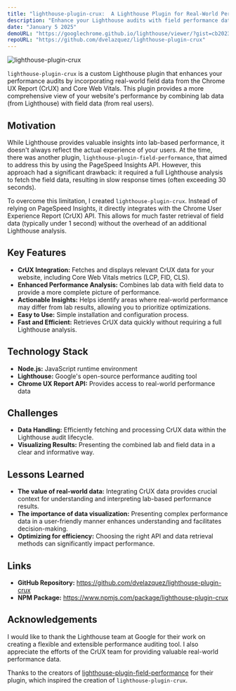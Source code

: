 ```yaml
---
title: "lighthouse-plugin-crux:  A Lighthouse Plugin for Real-World Performance Insights"
description: "Enhance your Lighthouse audits with field performance data from CrUX and Core Web Vitals using lighthouse-plugin-crux."
date: "January 5 2025"
demoURL: "https://googlechrome.github.io/lighthouse/viewer/?gist=cb20232dcc7a8b4e93d63ae3b09ac47e#" 
repoURL: "https://github.com/dvelazquez/lighthouse-plugin-crux" 
---
```


![lighthouse-plugin-crux](/lighthouse-plugin-crux.jpg)

`lighthouse-plugin-crux` is a custom Lighthouse plugin that enhances your performance audits by incorporating real-world field data from the Chrome UX Report (CrUX) and Core Web Vitals. This plugin provides a more comprehensive view of your website's performance by combining lab data (from Lighthouse) with field data (from real users).

## Motivation

While Lighthouse provides valuable insights into lab-based performance, it doesn't always reflect the actual experience of your users.  At the time, there was another plugin, `lighthouse-plugin-field-performance`, that aimed to address this by using the PageSpeed Insights API.  However, this approach had a significant drawback: it required a full Lighthouse analysis to fetch the field data, resulting in slow response times (often exceeding 30 seconds).

To overcome this limitation, I created `lighthouse-plugin-crux`.  Instead of relying on PageSpeed Insights, it directly integrates with the Chrome User Experience Report (CrUX) API. This allows for much faster retrieval of field data (typically under 1 second) without the overhead of an additional Lighthouse analysis.

## Key Features

* **CrUX Integration:** Fetches and displays relevant CrUX data for your website, including Core Web Vitals metrics (LCP, FID, CLS).
* **Enhanced Performance Analysis:** Combines lab data with field data to provide a more complete picture of performance.
* **Actionable Insights:** Helps identify areas where real-world performance may differ from lab results, allowing you to prioritize optimizations.
* **Easy to Use:** Simple installation and configuration process.
* **Fast and Efficient:**  Retrieves CrUX data quickly without requiring a full Lighthouse analysis.

## Technology Stack

* **Node.js:**  JavaScript runtime environment
* **Lighthouse:**  Google's open-source performance auditing tool
* **Chrome UX Report API:**  Provides access to real-world performance data

## Challenges

* **Data Handling:**  Efficiently fetching and processing CrUX data within the Lighthouse audit lifecycle.
* **Visualizing Results:**  Presenting the combined lab and field data in a clear and informative way.

## Lessons Learned

* **The value of real-world data:**  Integrating CrUX data provides crucial context for understanding and interpreting lab-based performance results.
* **The importance of data visualization:**  Presenting complex performance data in a user-friendly manner enhances understanding and facilitates decision-making.
* **Optimizing for efficiency:** Choosing the right API and data retrieval methods can significantly impact performance.

## Links

* **GitHub Repository:** https://github.com/dvelazquez/lighthouse-plugin-crux
* **NPM Package:** https://www.npmjs.com/package/lighthouse-plugin-crux


## Acknowledgements

I would like to thank the Lighthouse team at Google for their work on creating a flexible and extensible performance auditing tool. I also appreciate the efforts of the CrUX team for providing valuable real-world performance data.

Thanks to the creators of  [lighthouse-plugin-field-performance](https://github.com/treosh/lighthouse-plugin-field-performance) for their plugin, which inspired the creation of `lighthouse-plugin-crux`.
